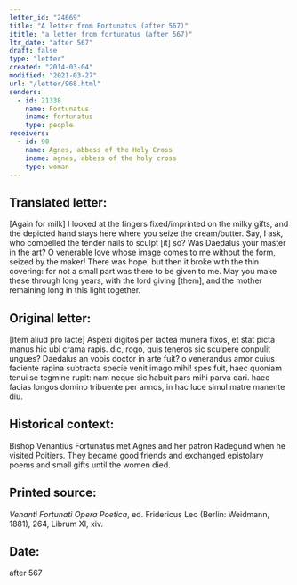 ```yaml
---
letter_id: "24669"
title: "A letter from Fortunatus (after 567)"
ititle: "a letter from fortunatus (after 567)"
ltr_date: "after 567"
draft: false
type: "letter"
created: "2014-03-04"
modified: "2021-03-27"
url: "/letter/968.html"
senders:
  - id: 21338
    name: Fortunatus
    iname: fortunatus
    type: people
receivers:
  - id: 90
    name: Agnes, abbess of the Holy Cross
    iname: agnes, abbess of the holy cross
    type: woman
---
```

<h2> Translated letter:</h2>[Again for milk]
I looked at the fingers fixed/imprinted on the milky gifts,
and the depicted hand stays here where you seize the cream/butter.
Say, I ask, who compelled the tender nails to sculpt [it] so?
Was Daedalus your master  in the art?
O venerable love whose image
comes to me without the form, seized by the maker!
There was hope, but then it broke with the thin covering:
for not a small part was there to be given to me.
May you make these through long years, with the lord giving [them],
and the mother remaining long in this light together.
<h2 class="mt-4"> Original letter:</h2>[Item aliud pro lacte]
Aspexi digitos per lactea munera fixos,
et stat picta manus hic ubi crama rapis.
dic, rogo, quis teneros sic sculpere conpulit ungues?
Daedalus an vobis doctor in arte fuit?
o venerandus amor cuius faciente rapina
subtracta specie venit imago mihi!
spes fuit, haec quoniam tenui se tegmine rupit:
nam neque sic habuit pars mihi parva dari.
haec facias longos domino tribuente per annos,
in hac luce simul matre manente diu.
<h2 class="mt-4"> Historical context:</h2>Bishop Venantius Fortunatus met Agnes and her patron Radegund when he visited Poitiers. They became good friends and exchanged epistolary poems and small gifts until the women died.
<h2 class="mt-4"> Printed source:</h2><p><em>Venanti Fortunati Opera Poetica</em>, ed. Fridericus Leo (Berlin: Weidmann, 1881), 264, Librum XI, xiv.</p><h2 class="mt-4"> Date:</h2>after 567